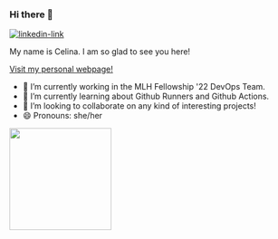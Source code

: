 ### Hi there 👋 

<p align="left">
  <a href="https://www.linkedin.com/in/celina-c-1178591b4/" target="blank"><img alt="linkedin-link" src="https://img.shields.io/badge/LinkedIn-0077B5?style=for-the-badge&logo=linkedin&logoColor=white"> </a>
</p>

My name is Celina. I am so glad to see you here!

[Visit my personal webpage!](https://cellinacywinska.github.io/personal-webpage/#/)


- 🔭 I’m currently working in the  MLH Fellowship '22 DevOps Team.
- 🌱 I’m currently learning about Github Runners and Github Actions.
- 👯 I’m looking to collaborate on any kind of interesting projects!
- 😄 Pronouns: she/her

<img height="180em" src="https://github-readme-stats.vercel.app/api?username=cellinacywinska&show_icons=true&hide_border=true&&count_private=true&include_all_commits=true"/>
